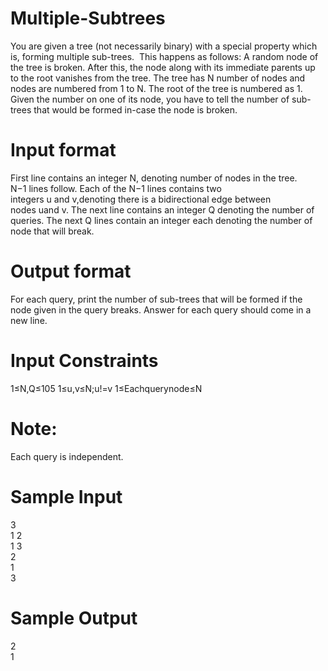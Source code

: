 # Multiple-Subtrees

You are given a tree (not necessarily binary) with a special property which is, forming multiple sub-trees. 
This happens as follows:
A random node of the tree is broken. After this, the node along with its immediate parents up to the root vanishes from the tree.
The tree has N number of nodes and nodes are numbered from 1 to N. The root of the tree is numbered as 1.
Given the number on one of its node, you have to tell the number of sub-trees that would be formed in-case the node is broken.

# Input format
First line contains an integer N, denoting number of nodes in the tree.
N−1 lines follow.
Each of the N−1 lines contains two integers u and v,denoting there is a bidirectional edge between nodes uand v.
The next line contains an integer Q denoting the number of queries.
The next Q lines contain an integer each denoting the number of node that will break.

# Output format
For each query, print the number of sub-trees that will be formed if the node given in the query breaks.
Answer for each query should come in a new line.

# Input Constraints
1≤N,Q≤105
1≤u,v≤N;u!=v
1≤Eachquerynode≤N

# Note:
Each query is independent.

# Sample Input
3 <br>
1 2 <br>
1 3 <br>
2 <br>
1 <br>
3 <br>

# Sample Output
2 <br>
1

